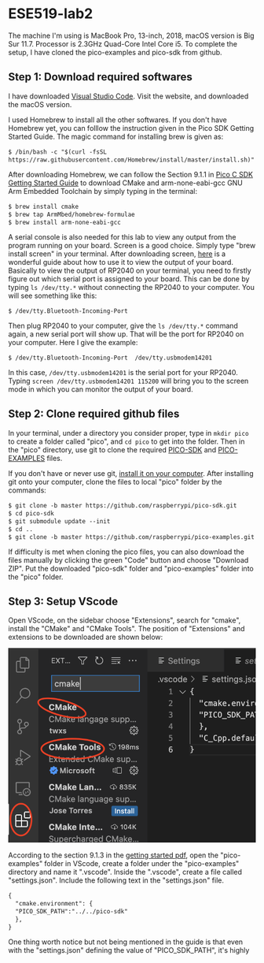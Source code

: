 # ESE519-lab2

The machine I'm using is MacBook Pro, 13-inch, 2018, macOS version is Big Sur 11.7. Processor is 2.3GHz Quad-Core Intel Core i5. 
To complete the setup, I have cloned the pico-examples and pico-sdk from github. 

## Step 1: Download required softwares

I have downloaded [Visual Studio Code](https://code.visualstudio.com/download). Visit the website, and downloaded the macOS version.

I used Homebrew to install all the other softwares. If you don't have Homebrew yet, you can folllow the instruction given in the Pico SDK Getting Started Guide. The magic command for installing brew is given as:

```
$ /bin/bash -c "$(curl -fsSL https://raw.githubusercontent.com/Homebrew/install/master/install.sh)"
```

After downloading Homebrew, we can follow the Section 9.1.1 in [Pico C SDK Getting Started Guide](https://datasheets.raspberrypi.com/pico/getting-started-with-pico.pdf) to download CMake and arm-none-eabi-gcc GNU Arm Embedded Toolchain by simply typing in the terminal:

```
$ brew install cmake
$ brew tap ArmMbed/homebrew-formulae
$ brew install arm-none-eabi-gcc
```

A serial console is also needed for this lab to view any output from the program running on your board. Screen is a good choice. Simply type "brew install screen" in your terminal. After downloading screen, [here](https://learn.adafruit.com/welcome-to-circuitpython/advanced-serial-console-on-mac-and-linux) is a wonderful guide about how to use it to view the output of your board. Basically to view the output of RP2040 on your terminal, you need to firstly figure out which serial port is assigned to your board. This can be done by typing ```ls /dev/tty.*``` without connecting the RP2040 to your computer. You will see something like this: 

```
$ /dev/tty.Bluetooth-Incoming-Port
```

Then plug RP2040 to your computer, give the ```ls /dev/tty.*``` command again, a new serial port will show up. That will be the port for RP2040 on your computer. Here I give the example: 

```
$ /dev/tty.Bluetooth-Incoming-Port	/dev/tty.usbmodem14201
```

In this case, ```/dev/tty.usbmodem14201``` is the serial port for your RP2040. Typing ```screen /dev/tty.usbmodem14201 115200``` will bring you to the screen mode in which you can monitor the output of your board.

## Step 2: Clone required github files

In your terminal, under a directory you consider proper, type in ```mkdir pico``` to create a folder called "pico", and ```cd pico``` to get into the folder. Then in the "pico" directory, use git to clone the required [PICO-SDK](https://github.com/raspberrypi/pico-sdk) and [PICO-EXAMPLES](https://github.com/raspberrypi/pico-examples) files.

If you don't have or never use git, [install it on your computer](https://git-scm.com/download/mac). After installing git onto your computer, clone the files to local "pico" folder by the commands:

```
$ git clone -b master https://github.com/raspberrypi/pico-sdk.git
$ cd pico-sdk
$ git submodule update --init
$ cd ..
$ git clone -b master https://github.com/raspberrypi/pico-examples.git
```

If difficulty is met when cloning the pico files, you can also download the files manually by clicking the green "Code" button and choose "Download ZIP". Put the downloaded "pico-sdk" folder and "pico-examples" folder into the "pico" folder. 

## Step 3: Setup VScode

Open VScode, on the sidebar choose "Extensions", search for "cmake", install the "CMake" and "CMake Tools". The position of "Extensions" and extensions to be downloaded are shown below:

![a](https://github.com/ZhijingY/ESE519-lab2/blob/main/vscode_ext.png)

According to the section 9.1.3 in the [getting started pdf](https://datasheets.raspberrypi.com/pico/getting-started-with-pico.pdf), open the "pico-examples" folder in VScode, create a folder under the "pico-examples" directory and name it ".vscode". Inside the ".vscode", create a file called "settings.json". Include the following text in the "settings.json" file.
```
{
  "cmake.environment": {
  "PICO_SDK_PATH":"../../pico-sdk"
  },
}
```

One thing worth notice but not being mentioned in the guide is that even with the "settings.json" defining the value of "PICO_SDK_PATH", it's highly 
